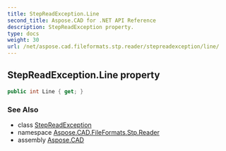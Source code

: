 ```yaml
---
title: StepReadException.Line
second_title: Aspose.CAD for .NET API Reference
description: StepReadException property. 
type: docs
weight: 30
url: /net/aspose.cad.fileformats.stp.reader/stepreadexception/line/
---
```

## StepReadException.Line property

```csharp
public int Line { get; }
```

### See Also

* class [StepReadException](../)
* namespace [Aspose.CAD.FileFormats.Stp.Reader](../../../aspose.cad.fileformats.stp.reader/)
* assembly [Aspose.CAD](../../../)


